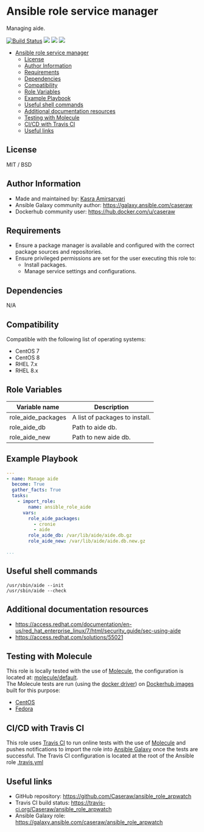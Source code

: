 # Ansible role service manager

Managing aide.

[![Build Status](https://travis-ci.org/Caseraw/ansible_role_aide.svg?branch=master)](https://travis-ci.org/Caseraw/ansible_role_aide) [<img src="https://img.shields.io/ansible/role/49979">](https://galaxy.ansible.com/caseraw/ansible_role_aide) [<img src="https://img.shields.io/ansible/role/d/49979">](https://galaxy.ansible.com/caseraw/ansible_role_aide) [<img src="https://img.shields.io/ansible/quality/49979">](https://galaxy.ansible.com/caseraw/ansible_role_aide)

- [Ansible role service manager](#ansible-role-service-manager)
  - [License](#license)
  - [Author Information](#author-information)
  - [Requirements](#requirements)
  - [Dependencies](#dependencies)
  - [Compatibility](#compatibility)
  - [Role Variables](#role-variables)
  - [Example Playbook](#example-playbook)
  - [Useful shell commands](#useful-shell-commands)
  - [Additional documentation resources](#additional-documentation-resources)
  - [Testing with Molecule](#testing-with-molecule)
  - [CI/CD with Travis CI](#cicd-with-travis-ci)
  - [Useful links](#useful-links)

## License

MIT / BSD

## Author Information

- Made and maintained by: [Kasra Amirsarvari](https://www.linkedin.com/in/caseraw)
- Ansible Galaxy community author: <https://galaxy.ansible.com/caseraw>
- Dockerhub community user: <https://hub.docker.com/u/caseraw>

## Requirements

- Ensure a package manager is available and configured with the correct package sources and repositories.
- Ensure privileged permissions are set for the user executing this role to:
  - Install packages.
  - Manage service settings and configurations.

## Dependencies

N/A

## Compatibility

Compatible with the following list of operating systems:

- CentOS 7
- CentOS 8
- RHEL 7.x
- RHEL 8.x

## Role Variables

| Variable name | Description |
|---------------|-------------|
| role_aide_packages | A list of packages to install. |
| role_aide_db | Path to aide db. |
| role_aide_new | Path to new aide db. |

## Example Playbook

```yaml
---
- name: Manage aide
  become: True
  gather_facts: True
  tasks:
    - import_role:
        name: ansible_role_aide
      vars:
        role_aide_packages:
          - cronie
          - aide
        role_aide_db: /var/lib/aide/aide.db.gz
        role_aide_new: /var/lib/aide/aide.db.new.gz

...
```

## Useful shell commands

```shell
/usr/sbin/aide --init
/usr/sbin/aide --check
```

## Additional documentation resources

- <https://access.redhat.com/documentation/en-us/red_hat_enterprise_linux/7/html/security_guide/sec-using-aide>
- <https://access.redhat.com/solutions/55021>

## Testing with Molecule

This role is locally tested with the use of [Molecule](https://molecule.readthedocs.io/en/latest/), the configuration is located at: [molecule/default](molecule/default).  
The Molecule tests are run (using the [docker driver](https://molecule.readthedocs.io/en/latest/configuration.html#docker)) on [Dockerhub images](https://hub.docker.com/u/caseraw) built for this purpose:

- [CentOS](https://hub.docker.com/r/caseraw/ansible-molecule-centos)
- [Fedora](https://hub.docker.com/r/caseraw/ansible-molecule-fedora)

## CI/CD with Travis CI

This role uses [Travis CI](https://travis-ci.org/) to run online tests with the use of [Molecule](https://molecule.readthedocs.io/en/latest/) and pushes notifications to import the role into [Ansible Galaxy](https://galaxy.ansible.com/) once the tests are successful. The Travis CI configuration is located at the root of the Ansible role [.travis.yml](.travis.yml)

## Useful links

- GitHub repository: <https://github.com/Caseraw/ansible_role_arpwatch>
- Travis CI build status: <https://travis-ci.org/Caseraw/ansible_role_arpwatch>
- Ansible Galaxy role: <https://galaxy.ansible.com/caseraw/ansible_role_arpwatch>
